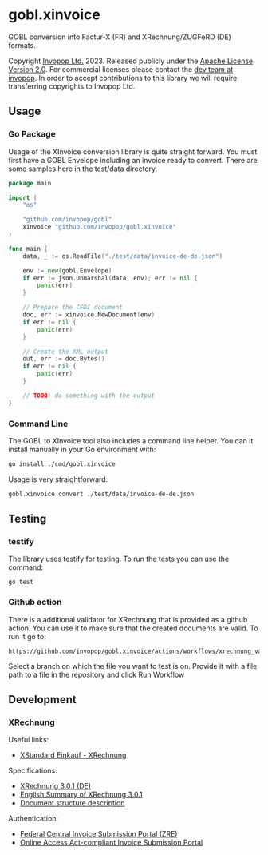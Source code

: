 # gobl.xinvoice

GOBL conversion into Factur-X (FR) and XRechnung/ZUGFeRD (DE) formats.

Copyright [Invopop Ltd.](https://invopop.com) 2023. Released publicly under the [Apache License Version 2.0](LICENSE). For commercial licenses please contact the [dev team at invopop](mailto:dev@invopop.com). In order to accept contributions to this library we will require transferring copyrights to Invopop Ltd.

## Usage

### Go Package

Usage of the XInvoice conversion library is quite straight forward. You must first have a GOBL Envelope including an invoice ready to convert. There are some samples here in the test/data directory.

```go
package main

import (
    "os"

    "github.com/invopop/gobl"
    xinvoice "github.com/invopop/gobl.xinvoice"
)

func main {
    data, _ := os.ReadFile("./test/data/invoice-de-de.json")

    env := new(gobl.Envelope)
    if err := json.Unmarshal(data, env); err != nil {
        panic(err)
    }

    // Prepare the CFDI document
    doc, err := xinvoice.NewDocument(env)
    if err != nil {
        panic(err)
    }

    // Create the XML output
    out, err := doc.Bytes()
    if err != nil {
        panic(err)
    }

    // TODO: do something with the output
}
```

### Command Line

The GOBL to XInvoice tool also includes a command line helper. You can it install manually in your Go environment with:

```bash
go install ./cmd/gobl.xinvoice
```

Usage is very straightforward:

```bash
gobl.xinvoice convert ./test/data/invoice-de-de.json
```

## Testing

### testify

The library uses testify for testing. To run the tests you can use the command:
```
go test
```

### Github action

There is a additional validator for XRechnung that is provided as a github action. You can use it to make sure that the created documents are valid. To run it go to:
```
https://github.com/invopop/gobl.xinvoice/actions/workflows/xrechnung_validator.yaml
```
Select a branch on which the file you want to test is on. Provide it with a file path to a file in the repository and click Run Workflow

## Development

### XRechnung

Useful links:

- [XStandard Einkauf - XRechnung](https://xeinkauf.de/xrechnung/)

Specifications:

- [XRechnung 3.0.1 (DE)](https://xeinkauf.de/app/uploads/2023/09/301-XRechnung-2023-09-22.pdf)
- [English Summary of XRechnung 3.0.1](https://xeinkauf.de/app/uploads/2023/09/XRechnung-EnglishSummary-v301.pdf)
- [Document structure description](https://portal3.gefeg.com/invoice/tthome/index/617afdc4-623f-44e0-a05b-5b878840e508?page=1&useSelectedItemPosition=true)

Authentication:

- [Federal Central Invoice Submission Portal (ZRE)](https://xrechnung.bund.de/prod/authenticate.do)
- [Online Access Act-compliant Invoice Submission Portal](https://xrechnung-bdr.de/edi/auth/login)

